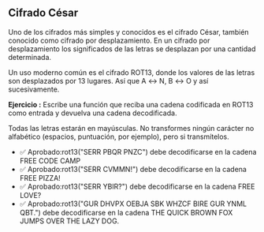 ## Cifrado César

Uno de los cifrados más simples y conocidos es el cifrado César, también conocido como cifrado por desplazamiento. En un cifrado por desplazamiento los significados de las letras se desplazan por una cantidad determinada.

Un uso moderno común es el cifrado ROT13, donde los valores de las letras son desplazados por 13 lugares. Así que A ↔ N, B ↔ O y así sucesivamente.

**Ejercicio :** Escribe una función que reciba una cadena codificada en ROT13 como entrada y devuelva una cadena decodificada.

Todas las letras estarán en mayúsculas. No transformes ningún carácter no alfabético (espacios, puntuación, por ejemplo), pero si transmítelos.

- ✅ Aprobado:rot13("SERR PBQR PNZC") debe decodificarse en la cadena FREE CODE CAMP
- ✅ Aprobado:rot13("SERR CVMMN!") debe decodificarse en la cadena FREE PIZZA!
- ✅ Aprobado:rot13("SERR YBIR?") debe decodificarse en la cadena FREE LOVE?
- ✅ Aprobado:rot13("GUR DHVPX OEBJA SBK WHZCF BIRE GUR YNML QBT.") debe decodificarse en la cadena THE QUICK BROWN FOX JUMPS OVER THE LAZY DOG.
